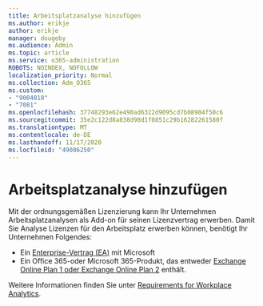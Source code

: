 ```yaml
---
title: Arbeitsplatzanalyse hinzufügen
ms.author: erikje
author: erikje
manager: dougeby
ms.audience: Admin
ms.topic: article
ms.service: o365-administration
ROBOTS: NOINDEX, NOFOLLOW
localization_priority: Normal
ms.collection: Adm_O365
ms.custom:
- "9004018"
- "7081"
ms.openlocfilehash: 37748293e62e490ad6322d9095cd7b08904f50c6
ms.sourcegitcommit: 35e2c122d8a838d98d1f0851c29b16282261580f
ms.translationtype: MT
ms.contentlocale: de-DE
ms.lasthandoff: 11/17/2020
ms.locfileid: "49086250"
---
```

# <a name="add-workplace-analytics"></a>Arbeitsplatzanalyse hinzufügen

Mit der ordnungsgemäßen Lizenzierung kann Ihr Unternehmen Arbeitsplatzanalysen als Add-on für seinen Lizenzvertrag erwerben. Damit Sie Analyse Lizenzen für den Arbeitsplatz erwerben können, benötigt Ihr Unternehmen Folgendes: 

- Ein [Enterprise-Vertrag (EA)](https://docs.microsoft.com/workplace-analytics/setup/environment-requirements#enterprise-agreements) mit Microsoft
- Ein Office 365-oder Microsoft 365-Produkt, das entweder [Exchange Online Plan 1 oder Exchange Online Plan 2](https://docs.microsoft.com/workplace-analytics/setup/environment-requirements#exchange-online-plans) enthält.

Weitere Informationen finden Sie unter [Requirements for Workplace Analytics](https://docs.microsoft.com/workplace-analytics/setup/environment-requirements). 
